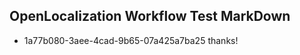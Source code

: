 ## OpenLocalization Workflow Test MarkDown
* 1a77b080-3aee-4cad-9b65-07a425a7ba25 thanks!

<!--HONumber=Aug16_HO4-->


